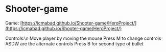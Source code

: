 # Shooter-game

Game: [https://icmabad.github.io/Shooter-game/HeroProject/](https://icmabad.github.io/Shooter-game/HeroProject/)

Controls:\n
Move player by moving the mouse
Press M to change controls
ASDW are the alternate controls
Press B for second type of bullet
